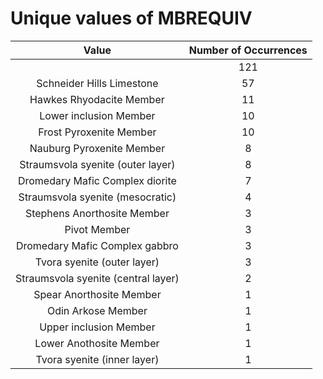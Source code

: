 
Unique values of MBREQUIV
=========================

|Value|Number of Occurrences|
| :---: | :---: |
| |121|
|Schneider Hills Limestone|57|
|Hawkes Rhyodacite Member|11|
|Lower inclusion Member|10|
|Frost Pyroxenite Member|10|
|Nauburg Pyroxenite Member|8|
|Straumsvola syenite (outer layer)|8|
|Dromedary Mafic Complex diorite|7|
|Straumsvola syenite (mesocratic)|4|
|Stephens Anorthosite Member|3|
|Pivot Member|3|
|Dromedary Mafic Complex gabbro|3|
|Tvora syenite (outer layer)|3|
|Straumsvola syenite (central layer)|2|
|Spear Anorthosite Member|1|
|Odin Arkose Member|1|
|Upper inclusion Member|1|
|Lower Anothosite Member|1|
|Tvora syenite (inner layer)|1|
